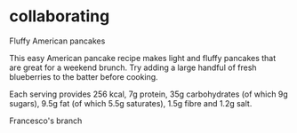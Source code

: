 # collaborating
Fluffy American pancakes

This easy American pancake recipe makes light and fluffy pancakes that are great for a weekend brunch. Try adding a large handful of fresh blueberries to the batter before cooking.

Each serving provides 256 kcal, 7g protein, 35g carbohydrates (of which 9g sugars), 9.5g fat (of which 5.5g saturates), 1.5g fibre and 1.2g salt.

Francesco's branch